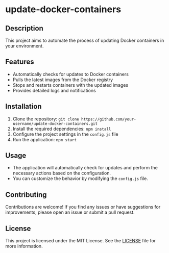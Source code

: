 # update-docker-containers

## Description
This project aims to automate the process of updating Docker containers in your environment.

## Features
- Automatically checks for updates to Docker containers
- Pulls the latest images from the Docker registry
- Stops and restarts containers with the updated images
- Provides detailed logs and notifications

## Installation
1. Clone the repository: `git clone https://github.com/your-username/update-docker-containers.git`
2. Install the required dependencies: `npm install`
3. Configure the project settings in the `config.js` file
4. Run the application: `npm start`

## Usage
- The application will automatically check for updates and perform the necessary actions based on the configuration.
- You can customize the behavior by modifying the `config.js` file.

## Contributing
Contributions are welcome! If you find any issues or have suggestions for improvements, please open an issue or submit a pull request.

## License
This project is licensed under the MIT License. See the [LICENSE](LICENSE) file for more information.
